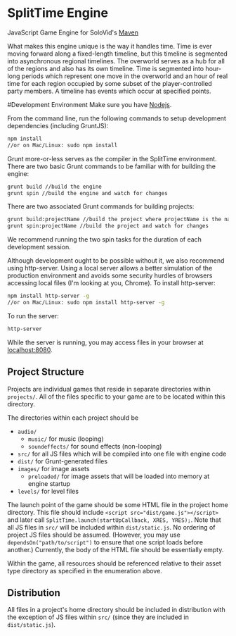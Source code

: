# SplitTime Engine
JavaScript Game Engine for SoloVid's [Maven](http://solovid.net/maven)

What makes this engine unique is the way it handles time. Time is ever moving forward along a fixed-length timeline, but this timeline is segmented into asynchronous regional timelines. The overworld serves as a hub for all of the regions and also has its own timeline. Time is segmented into hour-long periods which represent one move in the overworld and an hour of real time for each region occupied by some subset of the player-controlled party members. A timeline has events which occur at specified points.

#Development Environment
Make sure you have [Nodejs](http://nodejs.org/download/).

From the command line, run the following commands to setup development dependencies (including GruntJS):
```sh
npm install
//or on Mac/Linux: sudo npm install
```

Grunt more-or-less serves as the compiler in the SplitTime environment. There are two basic Grunt commands to be familiar with for building the engine:
```sh
grunt build //build the engine
grunt spin //build the engine and watch for changes
```
There are two associated Grunt commands for building projects:
```sh
grunt build:projectName //build the project where projectName is the name of the project folder within the projects directory
grunt spin:projectName //build the project and watch for changes
```
We recommend running the two spin tasks for the duration of each development session.

Although development ought to be possible without it, we also recommend using http-server. Using a local server allows a better simulation of the production environment and avoids some security hurdles of browsers accessing local files (I'm looking at you, Chrome).
To install http-server:
```sh
npm install http-server -g
//or on Mac/Linux: sudo npm install http-server -g
```
To run the server:
```sh
http-server
```
While the server is running, you may access files in your browser at [localhost:8080](http://localhost:8080).

## Project Structure
Projects are individual games that reside in separate directories within ``projects/``. All of the files specific to your game are to be located within this directory.

The directories within each project should be

- ``audio/``
    - ``music/`` for music (looping)
    - ``soundeffects/`` for sound effects (non-looping)
- ``src/`` for all JS files which will be compiled into one file with engine code
- ``dist/`` for Grunt-generated files
- ``images/`` for image assets
    - ``preloaded/`` for image assets that will be loaded into memory at engine startup
- ``levels/`` for level files

The launch point of the game should be some HTML file in the project home directory. This file should include ``<script src="dist/game.js"></script>`` and later call ``SplitTime.launch(startUpCallback, XRES, YRES);``. Note that all JS files in ``src/`` will be included within ``dist/static.js``. No ordering of project JS files should be assumed. (However, you may use ``dependsOn("path/to/script")`` to ensure that one script loads before another.) Currently, the body of the HTML file should be essentially empty.

Within the game, all resources should be referenced relative to their asset type directory as specified in the enumeration above.

## Distribution
All files in a project's home directory should be included in distribution with the exception of JS files within ``src/`` (since they are included in ``dist/static.js``).

